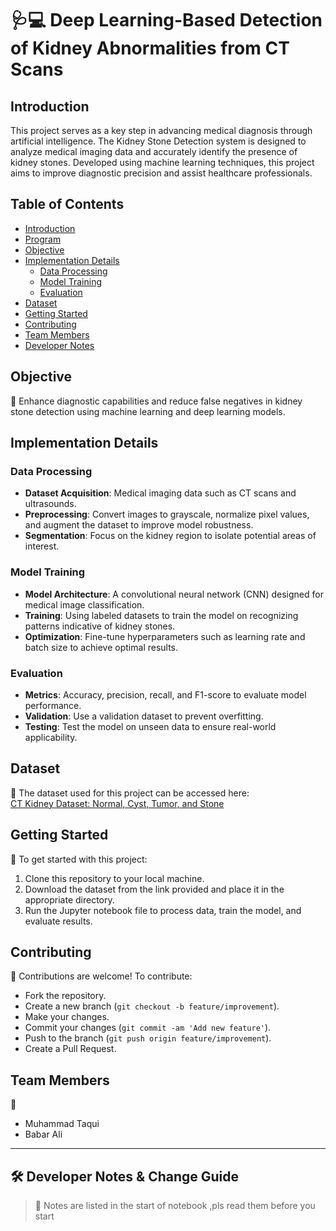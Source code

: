 # 🩺💻 Deep Learning-Based Detection of Kidney Abnormalities from CT Scans  


## Introduction
This project serves as a key step in advancing medical diagnosis through artificial intelligence. The Kidney Stone Detection system is designed to analyze medical imaging data and accurately identify the presence of kidney stones. Developed using machine learning techniques, this project aims to improve diagnostic precision and assist healthcare professionals.

## Table of Contents
- [Introduction](#introduction)
- [Program](#program)
- [Objective](#objective)
- [Implementation Details](#implementation-details)
  - [Data Processing](#data-processing)
  - [Model Training](#model-training)
  - [Evaluation](#evaluation)
- [Dataset](#dataset)
- [Getting Started](#getting-started)
- [Contributing](#contributing)
- [Team Members](#team-members)
- [Developer Notes](#developer-notes--change-guide)

## Objective
🏥 Enhance diagnostic capabilities and reduce false negatives in kidney stone detection using machine learning and deep learning models.

## Implementation Details

### Data Processing
- **Dataset Acquisition**: Medical imaging data such as CT scans and ultrasounds.
- **Preprocessing**: Convert images to grayscale, normalize pixel values, and augment the dataset to improve model robustness.
- **Segmentation**: Focus on the kidney region to isolate potential areas of interest.

### Model Training
- **Model Architecture**: A convolutional neural network (CNN) designed for medical image classification.
- **Training**: Using labeled datasets to train the model on recognizing patterns indicative of kidney stones.
- **Optimization**: Fine-tune hyperparameters such as learning rate and batch size to achieve optimal results.

### Evaluation
- **Metrics**: Accuracy, precision, recall, and F1-score to evaluate model performance.
- **Validation**: Use a validation dataset to prevent overfitting.
- **Testing**: Test the model on unseen data to ensure real-world applicability.

## Dataset
📂 The dataset used for this project can be accessed here:  
[CT Kidney Dataset: Normal, Cyst, Tumor, and Stone](https://www.kaggle.com/datasets/nazmul0087/ct-kidney-dataset-normal-cyst-tumor-and-stone)

## Getting Started
🚀 To get started with this project:
1. Clone this repository to your local machine.
2. Download the dataset from the link provided and place it in the appropriate directory.
3. Run the Jupyter notebook file to process data, train the model, and evaluate results.

## Contributing
🙌 Contributions are welcome! To contribute:
- Fork the repository.
- Create a new branch (`git checkout -b feature/improvement`).
- Make your changes.
- Commit your changes (`git commit -am 'Add new feature'`).
- Push to the branch (`git push origin feature/improvement`).
- Create a Pull Request.

## Team Members
👥 
- Muhammad Taqui  
- Babar Ali

---

## 🛠️ Developer Notes & Change Guide

> 📌 Notes are listed in the start of notebook ,pls read them before you start

